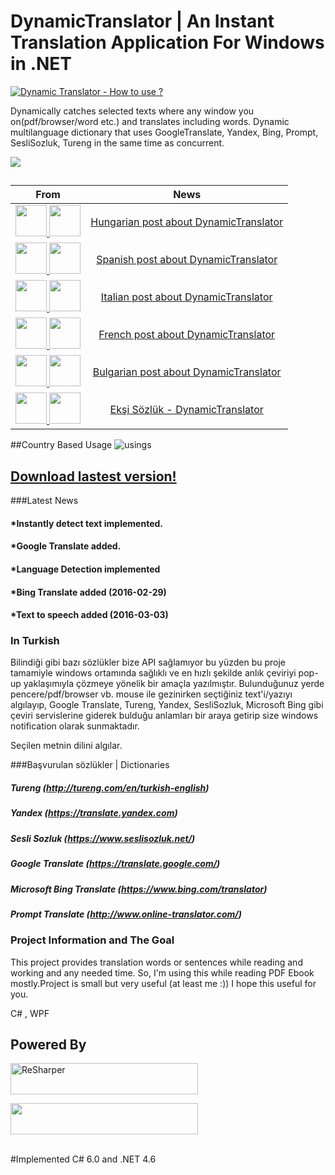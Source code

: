 # DynamicTranslator | An Instant Translation Application For Windows in .NET
[![Dynamic Translator - How to use ?](http://cdn.makeagif.com/media/3-03-2016/pG9psp.gif)](https://www.youtube.com/watch?v=9rqX0aVCTKw)

Dynamically catches selected texts where any window you on(pdf/browser/word etc.) and translates including words. Dynamic multilanguage dictionary that uses GoogleTranslate, Yandex, Bing, Prompt, SesliSozluk, Tureng in the same time as concurrent.

<a href="http://www.ilovefreesoftware.com/08/windows/free-translation-software-translate-text-application.html" title="FREE TRANSLATION SOFTWARE TO TRANSLATE TEXT IN ANY APPLICATION"><img border="0" src="http://cdn.ilovefreesoftware.com/wp-content/uploads/2011/03/ilovefreesoftware_reviewed_5Star.png"/></a>


##
 
| From | News |
|:---------:|:--------:|
| <a href="#" > <img src="http://icons.iconarchive.com/icons/custom-icon-design/all-country-flag/256/Hungary-Flag-icon.png" height="50" width="50"> <img src="https://pbs.twimg.com/profile_images/721846144788094976/YCrswAJy.jpg" height="50" width="50"> </a> | [Hungarian post about DynamicTranslator](http://hvg.hu/tudomany/20160930_dynamic_translator_ingyenes_fordito_program) |
|<a href="#" > <img src="https://cdn3.iconfinder.com/data/icons/finalflags/256/Spain-Flag.png" height="50" width="50"> <img src="https://pbs.twimg.com/profile_images/629583296725430272/MwkPjX5o.png" height="50" width="50"> </a>|  [Spanish post about DynamicTranslator](http://www.neoteo.com/dynamictranslator-traducir-texto-cualquier-programa) 
|<a href="#" > <img src="http://icons.iconarchive.com/icons/custom-icon-design/flag-2/256/Italy-Flag-icon.png" height="50" width="50"> <img src="https://lh3.googleusercontent.com/onVq9d6BGegHAQWjx7FJdKLfB_HjaaYHsVv_wCP_XJeLpx3ucoZxZz-eje5Y9YN2rg=w170" height="50" width="50"> </a>| [Italian post about DynamicTranslator](http://www.softandapps.info/2016/08/12/dynamictranslator-software-traduce-textos-windows/)
| <a href="#" > <img src="https://cdn3.iconfinder.com/data/icons/finalflags/256/France-Flag.png" height="50" width="50"> <img src="http://static.ccm2.net/www.commentcamarche.net/sites/images/jetelecharge.com-4a1e99c1.jpg" height="50" width="50"> </a> | [French post about DynamicTranslator](http://www.jetelecharge.com/Bureautique/8757.php) |
<a href="#" > <img src="http://img.freeflagicons.com/thumb/square_icon/bulgaria/bulgaria_640.png" height="50" width="50"> <img src="http://www.download.bg/img/logos/dbg.gif" height="50" width="50"> </a> |  [Bulgarian post about DynamicTranslator](http://www.download.bg/index.php?cls=program&mtd=default&id=696239)
|<a href="#" ><img src="http://icons.iconarchive.com/icons/custom-icon-design/flat-europe-flag/512/Turkey-icon.png" height="50" width="50"> <img src="https://image.winudf.com/1227/01908acbdfd0b241/screen-0.jpg" height="50" width="50">    </a>| [Ekşi Sözlük - DynamicTranslator](https://eksisozluk.com/dynamictranslator--5230125) |

##Country Based Usage
![usings](https://raw.githubusercontent.com/osoykan/DynamicTranslator/master/usings.PNG)

## [Download lastest version!](https://github.com/osoykan/DynamicTranslator/releases/download/3.4.2/v3.4.2.rar)

###Latest News

#### *Instantly detect text implemented.
#### *Google Translate added.
#### *Language Detection implemented
#### *Bing Translate added (2016-02-29)
#### *Text to speech added (2016-03-03)

### In Turkish
Bilindiği gibi bazı sözlükler bize API sağlamıyor bu yüzden bu proje tamamiyle windows ortamında sağlıklı ve en hızlı şekilde anlık çeviriyi pop-up yaklaşımıyla çözmeye yönelik bir amaçla yazılmıştır.
Bulunduğunuz yerde pencere/pdf/browser vb. mouse ile gezinirken seçtiğiniz text'i/yazıyı algılayıp, Google Translate, Tureng, Yandex, SesliSozluk, Microsoft Bing gibi çeviri servislerine giderek bulduğu anlamları bir araya getirip size windows notification olarak sunmaktadır.

Seçilen metnin dilini algılar.

###Başvurulan sözlükler | Dictionaries
        
##### Tureng (http://tureng.com/en/turkish-english)
##### Yandex (https://translate.yandex.com)
##### Sesli Sozluk (https://www.seslisozluk.net/)
##### Google Translate (https://translate.google.com/)
##### Microsoft Bing Translate (https://www.bing.com/translator)
##### Prompt Translate (http://www.online-translator.com/)
        

### Project Information and The Goal
This project provides translation words or sentences while reading and working and any needed time. So, I'm using this while reading PDF Ebook mostly.Project is small but very useful (at least me :)) I hope this useful for you.

C# , WPF

## Powered By

<a href="https://www.jetbrains.com/resharper/" target="_blank"><img src="https://camo.githubusercontent.com/d94f160ac291837e52a5a9f0a56d0f087281460c/687474703a2f2f7777772e6a6574627261696e732e636f6d2f696d672f6c6f676f732f6c6f676f5f7265736861727065725f736d616c6c2e676966" width="300" height="50" alt="ReSharper" data-canonical-src="http://www.jetbrains.com/img/logos/logo_resharper_small.gif" style="max-width:100%;"></a>

<a href="http://www.oz-code.com/"><img src="http://www.oz-code.com//Content/Images/header/ozcode_logo_short.svg" height="50" width="300"></a>

 
 </br>
#Implemented C# 6.0 and .NET 4.6
</p>
